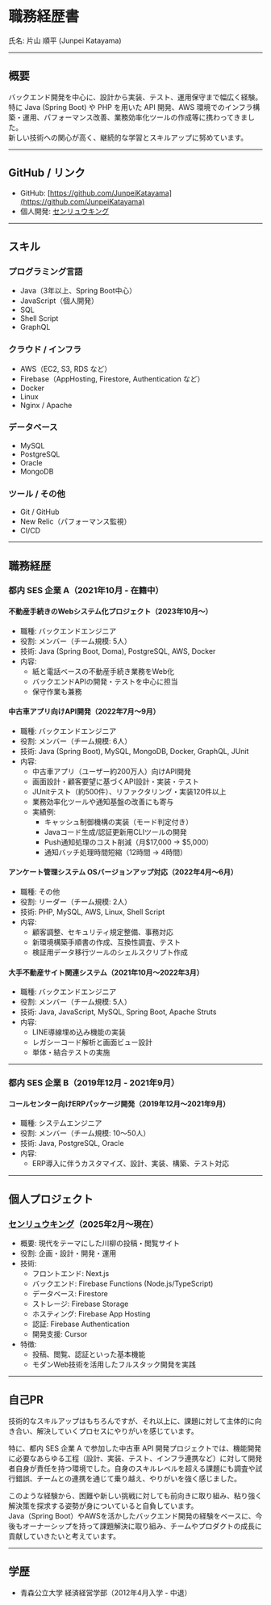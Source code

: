 # 職務経歴書

氏名: 片山 順平 (Junpei Katayama)

---

## 概要

バックエンド開発を中心に、設計から実装、テスト、運用保守まで幅広く経験。  
特に Java (Spring Boot) や PHP を用いた API 開発、AWS 環境でのインフラ構築・運用、パフォーマンス改善、業務効率化ツールの作成等に携わってきました。  
新しい技術への関心が高く、継続的な学習とスキルアップに努めています。

---

## GitHub / リンク

- GitHub: [https://github.com/JunpeiKatayama](https://github.com/JunpeiKatayama)
- 個人開発: [センリュウキング](https://senryu-king.com/)

---

## スキル

### プログラミング言語

- Java（3年以上、Spring Boot中心）
- JavaScript（個人開発）
- SQL
- Shell Script
- GraphQL

### クラウド / インフラ

- AWS（EC2, S3, RDS など）
- Firebase（AppHosting, Firestore, Authentication など）
- Docker
- Linux
- Nginx / Apache

### データベース

- MySQL
- PostgreSQL
- Oracle
- MongoDB

### ツール / その他

- Git / GitHub
- New Relic（パフォーマンス監視）
- CI/CD

---

## 職務経歴

### 都内 SES 企業 A（2021年10月 - 在籍中）

#### 不動産手続きのWebシステム化プロジェクト（2023年10月〜）

- 職種: バックエンドエンジニア
- 役割: メンバー（チーム規模: 5人）
- 技術: Java (Spring Boot, Doma), PostgreSQL, AWS, Docker
- 内容:
  - 紙と電話ベースの不動産手続き業務をWeb化
  - バックエンドAPIの開発・テストを中心に担当
  - 保守作業も兼務

#### 中古車アプリ向けAPI開発（2022年7月〜9月）

- 職種: バックエンドエンジニア
- 役割: メンバー（チーム規模: 6人）
- 技術: Java (Spring Boot), MySQL, MongoDB, Docker, GraphQL, JUnit
- 内容:
  - 中古車アプリ（ユーザー約200万人）向けAPI開発
  - 画面設計・顧客要望に基づくAPI設計・実装・テスト
  - JUnitテスト（約500件）、リファクタリング・実装120件以上
  - 業務効率化ツールや通知基盤の改善にも寄与
  - 実績例:
    - キャッシュ制御機構の実装（モード判定付き）
    - Javaコード生成/認証更新用CLIツールの開発
    - Push通知処理のコスト削減（月$17,000 → $5,000）
    - 通知バッチ処理時間短縮（12時間 → 4時間）

#### アンケート管理システム OSバージョンアップ対応（2022年4月〜6月）

- 職種: その他
- 役割: リーダー（チーム規模: 2人）
- 技術: PHP, MySQL, AWS, Linux, Shell Script
- 内容:
  - 顧客調整、セキュリティ規定整備、事務対応
  - 新環境構築手順書の作成、互換性調査、テスト
  - 検証用データ移行ツールのシェルスクリプト作成

#### 大手不動産サイト関連システム（2021年10月〜2022年3月）

- 職種: バックエンドエンジニア
- 役割: メンバー（チーム規模: 5人）
- 技術: Java, JavaScript, MySQL, Spring Boot, Apache Struts
- 内容:
  - LINE導線埋め込み機能の実装
  - レガシーコード解析と画面ビュー設計
  - 単体・結合テストの実施

---

### 都内 SES 企業 B（2019年12月 - 2021年9月）

#### コールセンター向けERPパッケージ開発（2019年12月〜2021年9月）

- 職種: システムエンジニア
- 役割: メンバー（チーム規模: 10〜50人）
- 技術: Java, PostgreSQL, Oracle
- 内容:
  - ERP導入に伴うカスタマイズ、設計、実装、構築、テスト対応

---

## 個人プロジェクト

### [センリュウキング](https://senryu-king.com/)（2025年2月〜現在）

- 概要: 現代をテーマにした川柳の投稿・閲覧サイト
- 役割: 企画・設計・開発・運用
- 技術:
  - フロントエンド: Next.js
  - バックエンド: Firebase Functions (Node.js/TypeScript)
  - データベース: Firestore
  - ストレージ: Firebase Storage
  - ホスティング: Firebase App Hosting
  - 認証: Firebase Authentication
  - 開発支援: Cursor
- 特徴:
  - 投稿、閲覧、認証といった基本機能
  - モダンWeb技術を活用したフルスタック開発を実践

---

## 自己PR

技術的なスキルアップはもちろんですが、それ以上に、課題に対して主体的に向き合い、解決していくプロセスにやりがいを感じています。

特に、都内 SES 企業 A で参加した中古車 API 開発プロジェクトでは、機能開発に必要なあらゆる工程（設計、実装、テスト、インフラ連携など）に対して開発者自身が責任を持つ環境でした。自身のスキルレベルを超える課題にも調査や試行錯誤、チームとの連携を通じて乗り越え、やりがいを強く感じました。

このような経験から、困難や新しい挑戦に対しても前向きに取り組み、粘り強く解決策を探求する姿勢が身についていると自負しています。  
Java（Spring Boot）やAWSを活かしたバックエンド開発の経験をベースに、今後もオーナーシップを持って課題解決に取り組み、チームやプロダクトの成長に貢献していきたいと考えています。

---

## 学歴

- 青森公立大学 経済経営学部（2012年4月入学 - 中退）

